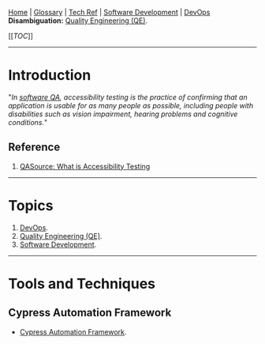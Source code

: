 [Home](/Slalom-LLC/Slalom-Consulting) | [Glossary](/Glossary) | [Tech Ref](/Tech-Ref) | [Software Development](/Tech-Ref/Software-Development) | [DevOps](/Tech-Ref/Microsoft/Microsoft-Azure/ADO-\(Azure-DevOps\))
**Disambiguation:** [Quality Engineering (QE)](/Tech-Ref/Software-Development/QE-\(Quality-Engineering\)).

[[_TOC_]]

---
# Introduction
"_In [software QA](/Tech-Ref/Software-Development/QE-\(Quality-Engineering\)), accessibility testing is the practice of confirming that an application is usable for as many people as possible, including people with disabilities such as vision impairment, hearing problems and cognitive conditions._"

## Reference
1. [QASource: What is Accessibility Testing](https://blog.qasource.com/accessibility-testing-for-beginners#:~:text=tech%20stack-,What%20is%20Accessibility%20Testing%3F,-In%20software%20QA)

---
# Topics
1. [DevOps](/Tech-Ref/Microsoft/Microsoft-Azure/ADO-\(Azure-DevOps\)).
1. [Quality Engineering (QE)](/Tech-Ref/Software-Development/QE-\(Quality-Engineering\)).
1. [Software Development](/Tech-Ref/Software-Development).

---
# Tools and Techniques

## Cypress Automation Framework
- [Cypress Automation Framework](/Tech-Ref/Software-Development/JavaScript/Node.js/Cypress-Automation-Framework).
